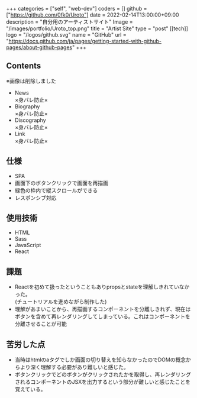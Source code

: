 +++
categories = ["self", "web-dev"]
coders = []
github = ["https://github.com/0fk0/Uroto"]
date = 2022-02-14T13:00:00+09:00
description = "自分用のアーティストサイト"
Image = "/images/portfolio/Uroto_top.png"
title = "Artist Site"
type = "post"
[[tech]]
logo = "/logos/github.svg"
name = "GitHub"
url = "https://docs.github.com/ja/pages/getting-started-with-github-pages/about-github-pages"
+++

## Contents
※画像は削除しました
- News  
×身バレ防止×
- Biography   
×身バレ防止×
- Discography  
×身バレ防止×
- Link  
×身バレ防止×

## 仕様
- SPA
- 画面下のボタンクリックで画面を再描画
- 緑色の枠内で縦スクロールができる
- レスポンシブ対応

## 使用技術
- HTML
- Sass
- JavaScript
- React

## 課題
- Reactを初めて扱ったということもありpropsとstateを理解しきれていなかった。  
(チュートリアルを進めながら制作した)
- 理解があまいことから、再描画するコンポーネントを分離しきれず、現在はボタンを含めて再レンダリングしてしまっている。これはコンポーネントを分離させることが可能

## 苦労した点
- 当時はhtmlのaタグでしか画面の切り替えを知らなかったのでDOMの概念からより深く理解する必要があり難しいと感じた。
- ボタンクリックでどのボタンがクリックされたかを取得し、再レンダリングされるコンポーネントのJSXを出力するという部分が難しいと感じたことを覚えている。
